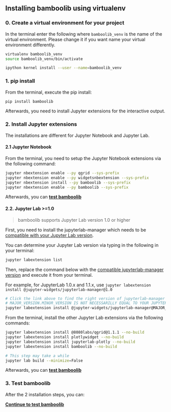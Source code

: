 ## Installing bamboolib using virtualenv

### 0. Create a virtual environment for your project

In the terminal enter the following where `bamboolib_venv` is the name of the virtual environment. Please change it if you want name your virtual environment differently.

```bash
virtualenv bamboolib_venv
source bamboolib_venv/bin/activate

ipython kernel install --user --name=bamboolib_venv
```

### 1. pip install

From the terminal, execute the pip install:
```bash
pip install bamboolib
```
Afterwards, you need to install Jupyter extensions for the interactive output.

### 2. Install Jupyter extensions

The installations are different for Jupyter Notebook and Jupyter Lab.

#### 2.1 Jupyter Notebook

From the terminal, you need to setup the Jupyter Notebook extensions via the following command:

```bash
jupyter nbextension enable --py qgrid --sys-prefix
jupyter nbextension enable --py widgetsnbextension --sys-prefix
jupyter nbextension install --py bamboolib --sys-prefix
jupyter nbextension enable --py bamboolib --sys-prefix
```

Afterwards, you can __[test bamboolib](https://github.com/tkrabel/bamboolib/blob/master/installation/bamboolib_test_run/without_virtual_environment.md#test-the-library)__


#### 2.2. Jupyter Lab >=1.0

> bamboolib supports Jupyter Lab version 1.0 or higher

First, you need to install the jupyterlab-manager which needs to be [compatible with your Jupyter Lab version](https://github.com/jupyter-widgets/ipywidgets/tree/master/packages/jupyterlab-manager#version-compatibility).

You can determine your Jupyter Lab version via typing in the following in your terminal:
```bash
jupyter labextension list
```

Then, replace the command below with the [compatible jupyterlab-manager version](https://github.com/jupyter-widgets/ipywidgets/tree/master/packages/jupyterlab-manager#version-compatibility) and execute it from your terminal.

For example, for JupyterLab 1.0.x and 1.1.x, use `jupyter labextension install @jupyter-widgets/jupyterlab-manager@1.0`

```bash
# Click the link above to find the right version of jupyterlab-manager
# MAJOR_VERSION.MINOR_VERSION IS NOT NECESSARILLY EQUAL TO YOUR JUPYTERLAB VERSION
jupyter labextension install @jupyter-widgets/jupyterlab-manager@MAJOR_VERSION.MINOR_VERSION --no-build
```

From the terminal, install the other Jupyter Lab extensions via the following commands:

```bash
jupyter labextension install @8080labs/qgrid@1.1.1 --no-build
jupyter labextension install plotlywidget --no-build
jupyter labextension install jupyterlab-plotly --no-build
jupyter labextension install bamboolib --no-build

# This step may take a while
jupyter lab build --minimize=False
```

Afterwards, you can __[test bamboolib](https://github.com/tkrabel/bamboolib/blob/master/installation/bamboolib_test_run/without_virtual_environment.md#test-the-library)__


### 3. Test bamboolib

After the 2 installation steps, you can:


__[Continue to test bamboolib](https://github.com/tkrabel/bamboolib/blob/master/installation/bamboolib_test_run/without_virtual_environment.md#test-the-library)__
